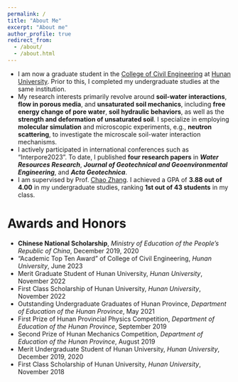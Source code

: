 ```yaml
---
permalink: /
title: "About Me"
excerpt: "About me"
author_profile: true
redirect_from: 
  - /about/
  - /about.html
---
```


- I am now a graduate student in the [College of Civil Engineering](http://ce.hnu.edu.cn/) at [Hunan University](http://www-en.hnu.edu.cn/). Prior to this, I completed my undergraduate studies at the same institution.
- My research interests primarily revolve around **soil-water interactions**, **flow in porous media**, and **unsaturated soil mechanics**, including **free energy change of pore water**, **soil hydraulic behaviors**, as well as the **strength and deformation of unsaturated soil**. I specialize in employing **molecular simulation** and microscopic experiments, e.g., **neutron scattering**, to investigate the microscale soil-water interaction mechanisms.
- I actively participated in international conferences such as “Interpore2023”. To date, I published **four research papers** in ***Water Resources Research***, ***Journal of Geotechnical and Geoenvironmental Engineering***, and ***Acta Geotechnica***.
- I am supervised by Prof. [Chao Zhang](https://scholar.google.com.sg/citations?hl=zh-CN&user=stT8_9MAAAAJ). I achieved a GPA of **3.88 out of 4.00** in my undergraduate studies, ranking **1st out of 43 students** in my class.

Awards and Honors
======
- **Chinese National Scholarship**, _Ministry of Education of the People’s Republic of China_, December 2019, 2020
- “Academic Top Ten Award” of College of Civil Engineering, _Hunan University_, June 2023
- Merit Graduate Student of Hunan University, _Hunan University_, November 2022
- First Class Scholarship of Hunan University, _Hunan University_, November 2022
- Outstanding Undergraduate Graduates of Hunan Province, _Department of Education of the Hunan Province_, May 2021
- First Prize of Hunan Provincial Physics Competition, _Department of Education of the Hunan Province_, September 2019
- Second Prize of Hunan Mechanics Competition, _Department of Education of the Hunan Province_, August 2019
- Merit Undergraduate Student of Hunan University, _Hunan University_, December 2019, 2020
- First Class Scholarship of Hunan University, _Hunan University_, November 2018
